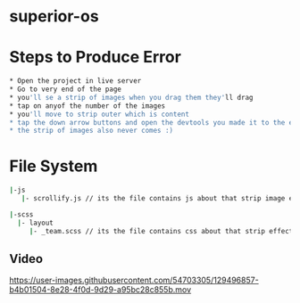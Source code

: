# superior-os

# Steps to Produce Error
```sh
* Open the project in live server 
* Go to very end of the page
* you'll se a strip of images when you drag them they'll drag
* tap on anyof the number of the images
* you'll move to strip outer which is content
* tap the down arrow buttons and open the devtools you made it to the error :)
* the strip of images also never comes :)
```

# File System
```sh
|-js
   |- scrollify.js // its the file contains js about that strip image effect

|-scss
  |- layout
     |- _team.scss // its the file contains css about that strip effect
```

## Video


https://user-images.githubusercontent.com/54703305/129496857-b4b01504-8e28-4f0d-9d29-a95bc28c855b.mov


